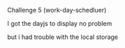 Challenge 5 (work-day-schedluer)

I got the dayjs to display no problem

but i had trouble with the local storage 
